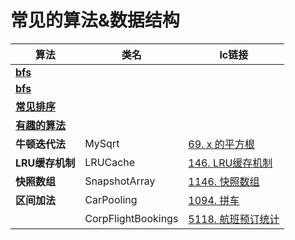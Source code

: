 # 常见的算法&数据结构

算法|类名|lc链接
---|---|---
|**[bfs](https://github.com/luolanmeet/algorithm/other/bfs)** |  | 
|**[bfs](https://github.com/luolanmeet/algorithm/other/bfs)** |  |
|**[常见排序](https://github.com/luolanmeet/algorithm/tree/master/other/src/pers/sort)** |  |
|**[有趣的算法](https://github.com/luolanmeet/algorithm/tree/master/other/src/pers/fun)** |  |
|**牛顿迭代法** | MySqrt | [69. x 的平方根](https://leetcode-cn.com/problems/sqrtx/)
|**LRU缓存机制** | LRUCache | [146. LRU缓存机制](https://leetcode-cn.com/problems/lru-cache/)
|**快照数组** | SnapshotArray | [1146. 快照数组](https://leetcode-cn.com/contest/weekly-contest-148/problems/snapshot-array/)
|**区间加法** | CarPooling | [1094. 拼车](https://leetcode-cn.com/problems/car-pooling/)
|          | CorpFlightBookings | [5118. 航班预订统计](https://leetcode-cn.com/problems/corporate-flight-bookings/)